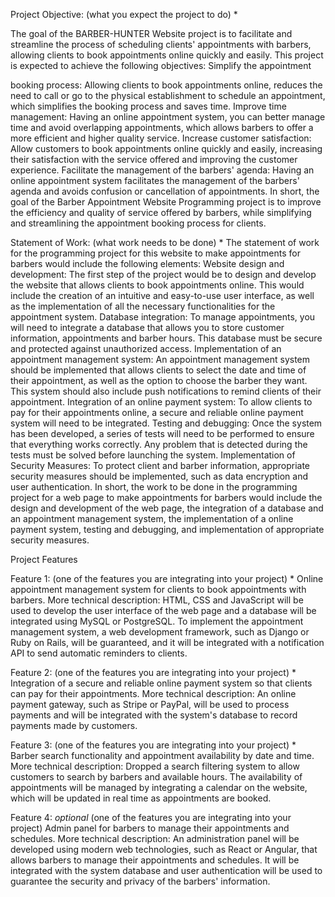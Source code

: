 Project Objective: (what you expect the project to do) *

The goal of the BARBER-HUNTER Website project is to facilitate and streamline the process of scheduling clients' appointments with barbers, allowing clients to book appointments online quickly and easily. This project is expected to achieve the following objectives: Simplify the appointment 

booking process: Allowing clients to book appointments online, reduces the need to call or go to the physical establishment to schedule an appointment, which simplifies the booking process and saves time. Improve time management: Having an online appointment system, you can better manage time and avoid overlapping appointments, which allows barbers to offer a more efficient and higher quality service. Increase customer satisfaction: Allow customers to book appointments online quickly and easily, increasing their satisfaction with the service offered and improving the customer experience. Facilitate the management of the barbers' agenda: Having an online appointment system facilitates the management of the barbers' agenda and avoids confusion or cancellation of appointments. In short, the goal of the Barber Appointment Website Programming project is to improve the efficiency and quality of service offered by barbers, while simplifying and streamlining the appointment booking process for clients.


Statement of Work:  (what work needs to be done) *
The statement of work for the programming project for this website to make appointments for barbers would include the following elements: Website design and development: The first step of the project would be to design and develop the website that allows clients to book appointments online. This would include the creation of an intuitive and easy-to-use user interface, as well as the implementation of all the necessary functionalities for the appointment system. Database integration: To manage appointments, you will need to integrate a database that allows you to store customer information, appointments and barber hours. This database must be secure and protected against unauthorized access. Implementation of an appointment management system: An appointment management system should be implemented that allows clients to select the date and time of their appointment, as well as the option to choose the barber they want. This system should also include push notifications to remind clients of their appointment. Integration of an online payment system: To allow clients to pay for their appointments online, a secure and reliable online payment system will need to be integrated. Testing and debugging: Once the system has been developed, a series of tests will need to be performed to ensure that everything works correctly. Any problem that is detected during the tests must be solved before launching the system. Implementation of Security Measures: To protect client and barber information, appropriate security measures should be implemented, such as data encryption and user authentication. In short, the work to be done in the programming project for a web page to make appointments for barbers would include the design and development of the web page, the integration of a database and an appointment management system, the implementation of a online payment system, testing and debugging, and implementation of appropriate security measures.

Project Features

Feature 1: (one of the features you are integrating into your project) *
Online appointment management system for clients to book appointments with barbers. More technical description: HTML, CSS and JavaScript will be used to develop the user interface of the web page and a database will be integrated using MySQL or PostgreSQL. To implement the appointment management system, a web development framework, such as Django or Ruby on Rails, will be guaranteed, and it will be integrated with a notification API to send automatic reminders to clients.

Feature 2: (one of the features you are integrating into your project) *
Integration of a secure and reliable online payment system so that clients can pay for their appointments. More technical description: An online payment gateway, such as Stripe or PayPal, will be used to process payments and will be integrated with the system's database to record payments made by customers.

Feature 3: (one of the features you are integrating into your project) *
Barber search functionality and appointment availability by date and time. More technical description: Dropped a search filtering system to allow customers to search by barbers and available hours. The availability of appointments will be managed by integrating a calendar on the website, which will be updated in real time as appointments are booked.

Feature 4: *optional* (one of the features you are integrating into your project) 
Admin panel for barbers to manage their appointments and schedules. More technical description: An administration panel will be developed using modern web technologies, such as React or Angular, that allows barbers to manage their appointments and schedules. It will be integrated with the system database and user authentication will be used to guarantee the security and privacy of the barbers' information.

